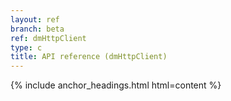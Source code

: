 ```yaml
---
layout: ref
branch: beta
ref: dmHttpClient
type: c
title: API reference (dmHttpClient)
---
```

{% include anchor_headings.html html=content %}